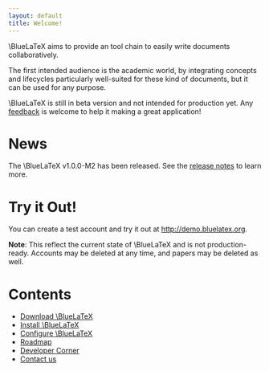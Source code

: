 ```yaml
---
layout: default
title: Welcome!
---
```

\BlueLaTeX aims to provide an tool chain to easily write documents collaboratively.

The first intended audience is the academic world, by integrating concepts and lifecycles particularly well-suited for these kind of documents, but it can be used for any purpose.

\BlueLaTeX is still in beta version and not intended for production yet. Any [feedback](contact/) is welcome to help it making a great application!

News
====

The \BlueLaTeX v1.0.0-M2 has been released. See the [release notes](https://github.com/gnieh/bluelatex/releases/tag/v1.0.0-M2) to learn more.

Try it Out!
===========

You can create a test account and try it out at <http://demo.bluelatex.org>.

**Note**: This reflect the current state of \BlueLaTeX and is not production-ready. Accounts may be deleted at any time, and papers may be deleted as well.

Contents
========

 - [Download \BlueLaTeX](/download/)
 - [Install \BlueLaTeX](/installation/)
 - [Configure \BlueLaTeX](/configuration/)
 - [Roadmap](/roadmap/)
 - [Developer Corner](/developers/)
 - [Contact us](/contact/)
